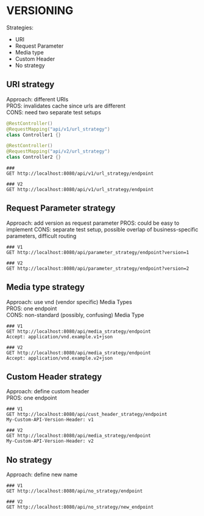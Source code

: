 VERSIONING
=
Strategies:
* URI
* Request Parameter
* Media type
* Custom Header
* No strategy

URI strategy
-
Approach: different URIs  
PROS: invalidates cache since urls are different  
CONS: need two separate test setups
```java
@RestController()
@RequestMapping("api/v1/url_strategy")
class Controller1 {}

@RestController()
@RequestMapping("api/v2/url_strategy")
class Controller2 {}
```
```http request
###
GET http://localhost:8080/api/v1/url_strategy/endpoint

### V2
GET http://localhost:8080/api/v1/url_strategy/endpoint
```

Request Parameter strategy
-
Approach: add version as request parameter
PROS: could be easy to implement
CONS: separate test setup, possible overlap of business-specific parameters, difficult routing
```http request
### V1
GET http://localhost:8080/api/parameter_strategy/endpoint?version=1

### V2
GET http://localhost:8080/api/parameter_strategy/endpoint?version=2
```

Media type strategy
-
Approach: use vnd (vendor specific) Media Types  
PROS: one endpoint  
CONS: non-standard (possibly, confusing) Media Type
```http request
### V1
GET http://localhost:8080/api/media_strategy/endpoint
Accept: application/vnd.example.v1+json

### V2
GET http://localhost:8080/api/media_strategy/endpoint
Accept: application/vnd.example.v2+json
```

Custom Header strategy
-
Approach: define custom header  
PROS: one endpoint
```http request
### V1
GET http://localhost:8080/api/cust_header_strategy/endpoint
My-Custom-API-Version-Header: v1

### V2
GET http://localhost:8080/api/media_strategy/endpoint
My-Custom-API-Version-Header: v2
```

No strategy
-
Approach: define new name
```http request
### V1
GET http://localhost:8080/api/no_strategy/endpoint

### V2
GET http://localhost:8080/api/no_strategy/new_endpoint
```
